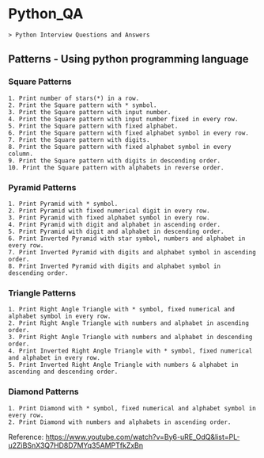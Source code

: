 # Python_QA
	> Python Interview Questions and Answers

## Patterns - Using python programming language

### Square Patterns
	1. Print number of stars(*) in a row.
	2. Print the Square pattern with * symbol.
	3. Print the Square pattern with input number.
	4. Print the Square pattern with input number fixed in every row.
	5. Print the Square pattern with fixed alphabet.
	6. Print the Square pattern with fixed alphabet symbol in every row. 
	7. Print the Square pattern with digits.
	8. Print the Square pattern with fixed alphabet symbol in every column.
	9. Print the Square pattern with digits in descending order. 
	10. Print the Square pattern with alphabets in reverse order. 

### Pyramid Patterns
	1. Print Pyramid with * symbol.
	2. Print Pyramid with fixed numerical digit in every row.
	3. Print Pyramid with fixed alphabet symbol in every row.
	4. Print Pyramid with digit and alphabet in ascending order.
	5. Print Pyramid with digit and alphabet in descending order.
	6. Print Inverted Pyramid with star symbol, numbers and alphabet in every row.
	7. Print Inverted Pyramid with digits and alphabet symbol in ascending order.
	8. Print Inverted Pyramid with digits and alphabet symbol in descending order.

### Triangle Patterns
	1. Print Right Angle Triangle with * symbol, fixed numerical and alphabet symbol in every row.
	2. Print Right Angle Triangle with numbers and alphabet in ascending order.
	3. Print Right Angle Triangle with numbers and alphabet in descending order.
	4. Print Inverted Right Angle Triangle with * symbol, fixed numerical and alphabet in every row.
	5. Print Inverted Right Angle Triangle with numbers & alphabet in ascending and descending order.

### Diamond Patterns
	1. Print Diamond with * symbol, fixed numerical and alphabet symbol in every row.
	2. Print Diamond with numbers and alphabets in ascending order.

Reference:
https://www.youtube.com/watch?v=By6-uRE_OdQ&list=PL-u2ZiBSnX3Q7HD8D7MYq35AMPTfkZxBn



